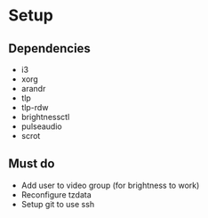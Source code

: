 # Setup

## Dependencies
- i3
- xorg
- arandr
- tlp
- tlp-rdw
- brightnessctl
- pulseaudio
- scrot

## Must do
- Add user to video group (for brightness to work)
- Reconfigure tzdata
- Setup git to use ssh